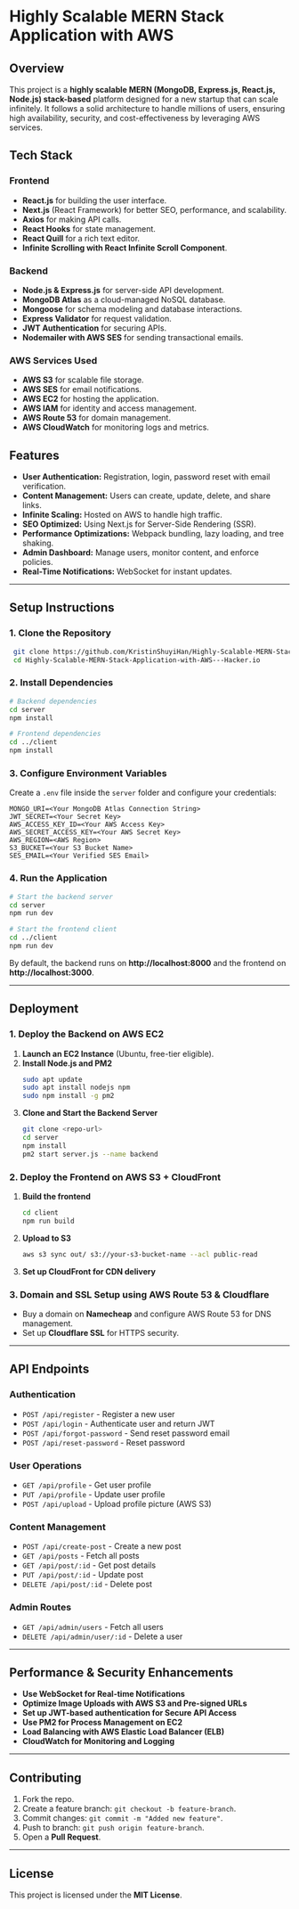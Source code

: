 # Highly Scalable MERN Stack Application with AWS

## Overview

This project is a **highly scalable MERN (MongoDB, Express.js, React.js, Node.js) stack-based** platform designed for a new startup that can scale infinitely. It follows a solid architecture to handle millions of users, ensuring high availability, security, and cost-effectiveness by leveraging AWS services.

## Tech Stack

### **Frontend**

- **React.js** for building the user interface.
- **Next.js** (React Framework) for better SEO, performance, and scalability.
- **Axios** for making API calls.
- **React Hooks** for state management.
- **React Quill** for a rich text editor.
- **Infinite Scrolling with React Infinite Scroll Component**.

### **Backend**

- **Node.js & Express.js** for server-side API development.
- **MongoDB Atlas** as a cloud-managed NoSQL database.
- **Mongoose** for schema modeling and database interactions.
- **Express Validator** for request validation.
- **JWT Authentication** for securing APIs.
- **Nodemailer with AWS SES** for sending transactional emails.

### **AWS Services Used**

- **AWS S3** for scalable file storage.
- **AWS SES** for email notifications.
- **AWS EC2** for hosting the application.
- **AWS IAM** for identity and access management.
- **AWS Route 53** for domain management.
- **AWS CloudWatch** for monitoring logs and metrics.

## Features

- **User Authentication:** Registration, login, password reset with email verification.
- **Content Management:** Users can create, update, delete, and share links.
- **Infinite Scaling:** Hosted on AWS to handle high traffic.
- **SEO Optimized:** Using Next.js for Server-Side Rendering (SSR).
- **Performance Optimizations:** Webpack bundling, lazy loading, and tree shaking.
- **Admin Dashboard:** Manage users, monitor content, and enforce policies.
- **Real-Time Notifications:** WebSocket for instant updates.

---

## **Setup Instructions**

### **1. Clone the Repository**

```sh
 git clone https://github.com/KristinShuyiHan/Highly-Scalable-MERN-Stack-Application-with-AWS---Hacker.io.git
 cd Highly-Scalable-MERN-Stack-Application-with-AWS---Hacker.io
```

### **2. Install Dependencies**

```sh
# Backend dependencies
cd server
npm install

# Frontend dependencies
cd ../client
npm install
```

### **3. Configure Environment Variables**

Create a `.env` file inside the `server` folder and configure your credentials:

```env
MONGO_URI=<Your MongoDB Atlas Connection String>
JWT_SECRET=<Your Secret Key>
AWS_ACCESS_KEY_ID=<Your AWS Access Key>
AWS_SECRET_ACCESS_KEY=<Your AWS Secret Key>
AWS_REGION=<AWS Region>
S3_BUCKET=<Your S3 Bucket Name>
SES_EMAIL=<Your Verified SES Email>
```

### **4. Run the Application**

```sh
# Start the backend server
cd server
npm run dev

# Start the frontend client
cd ../client
npm run dev
```

By default, the backend runs on **http://localhost:8000** and the frontend on **http://localhost:3000**.

---

## **Deployment**

### **1. Deploy the Backend on AWS EC2**

1. **Launch an EC2 Instance** (Ubuntu, free-tier eligible).
2. **Install Node.js and PM2**
   ```sh
   sudo apt update
   sudo apt install nodejs npm
   sudo npm install -g pm2
   ```
3. **Clone and Start the Backend Server**
   ```sh
   git clone <repo-url>
   cd server
   npm install
   pm2 start server.js --name backend
   ```

### **2. Deploy the Frontend on AWS S3 + CloudFront**

1. **Build the frontend**
   ```sh
   cd client
   npm run build
   ```
2. **Upload to S3**
   ```sh
   aws s3 sync out/ s3://your-s3-bucket-name --acl public-read
   ```
3. **Set up CloudFront for CDN delivery**

### **3. Domain and SSL Setup using AWS Route 53 & Cloudflare**

- Buy a domain on **Namecheap** and configure AWS Route 53 for DNS management.
- Set up **Cloudflare SSL** for HTTPS security.

---

## **API Endpoints**

### **Authentication**

- `POST /api/register` - Register a new user
- `POST /api/login` - Authenticate user and return JWT
- `POST /api/forgot-password` - Send reset password email
- `POST /api/reset-password` - Reset password

### **User Operations**

- `GET /api/profile` - Get user profile
- `PUT /api/profile` - Update user profile
- `POST /api/upload` - Upload profile picture (AWS S3)

### **Content Management**

- `POST /api/create-post` - Create a new post
- `GET /api/posts` - Fetch all posts
- `GET /api/post/:id` - Get post details
- `PUT /api/post/:id` - Update post
- `DELETE /api/post/:id` - Delete post

### **Admin Routes**

- `GET /api/admin/users` - Fetch all users
- `DELETE /api/admin/user/:id` - Delete a user

---

## **Performance & Security Enhancements**

- **Use WebSocket for Real-time Notifications**
- **Optimize Image Uploads with AWS S3 and Pre-signed URLs**
- **Set up JWT-based authentication for Secure API Access**
- **Use PM2 for Process Management on EC2**
- **Load Balancing with AWS Elastic Load Balancer (ELB)**
- **CloudWatch for Monitoring and Logging**

---

## **Contributing**

1. Fork the repo.
2. Create a feature branch: `git checkout -b feature-branch`.
3. Commit changes: `git commit -m "Added new feature"`.
4. Push to branch: `git push origin feature-branch`.
5. Open a **Pull Request**.

---

## **License**

This project is licensed under the **MIT License**.
